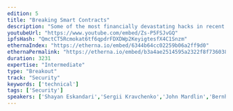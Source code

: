 ```yaml
---
edition: 5
title: "Breaking Smart Contracts"
description: "Some of the most financially devastating hacks in recent years have happened on the blockchain. In this workshop, we will walk through a series of simple Solidity coding challenges and common mistakes, where participants are asked read code, understand and try to break them. Regarding each challenge, we will talk about the history of the hacks involving that family of bug. We will talk about the attacks and possible solutions."
youtubeUrl: "https://www.youtube.com/embed/Zs-P5FSJvGQ"
ipfsHash: "QmctCT5Rcmokat6tf6qpdrFDXDWp2KeyigtesfX4C1Snzm"
ethernaIndex: "https://etherna.io/embed/6344b64cc02259b06a2ff9d0"
ethernaPermalink: "https://etherna.io/embed/b3a4ae2514595a2322f8f7360385919f925cffaeee03cf2a1e973a4bfda8def9"
duration: 3231
expertise: "Intermediate"
type: "Breakout"
track: "Security"
keywords: ['technical']
tags: ['Security']
speakers: ['Shayan Eskandari','Sergii Kravchenko','John Mardlin','Bernhard Mueller']
---
```


